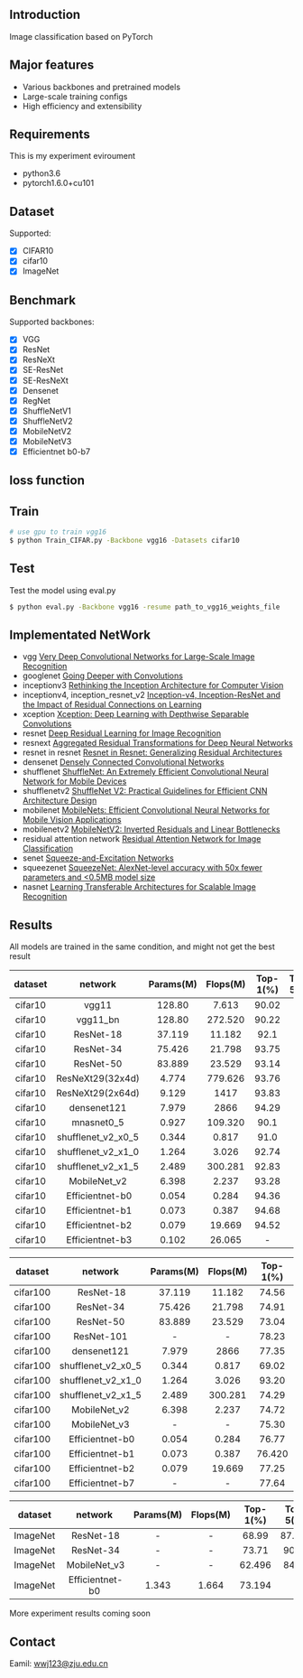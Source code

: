 ## Introduction

Image classification based on PyTorch

## Major features

- Various backbones and pretrained models
- Large-scale training configs
- High efficiency and extensibility

## Requirements

This is my experiment eviroument
- python3.6
- pytorch1.6.0+cu101

## Dataset
Supported:
- [x] CIFAR10
- [x] cifar10
- [x] ImageNet

## Benchmark 

Supported backbones:
- [x] VGG
- [x] ResNet
- [x] ResNeXt
- [x] SE-ResNet
- [x] SE-ResNeXt
- [x] Densenet
- [x] RegNet
- [x] ShuffleNetV1
- [x] ShuffleNetV2
- [x] MobileNetV2
- [x] MobileNetV3
- [x] Efficientnet b0-b7

## loss function

## Train

```bash
# use gpu to train vgg16
$ python Train_CIFAR.py -Backbone vgg16 -Datasets cifar10
```

## Test 
Test the model using eval.py
```bash
$ python eval.py -Backbone vgg16 -resume path_to_vgg16_weights_file
```
## Implementated NetWork

- vgg [Very Deep Convolutional Networks for Large-Scale Image Recognition](https://arxiv.org/abs/1409.1556v6)
- googlenet [Going Deeper with Convolutions](https://arxiv.org/abs/1409.4842v1)
- inceptionv3 [Rethinking the Inception Architecture for Computer Vision](https://arxiv.org/abs/1512.00567v3)
- inceptionv4, inception_resnet_v2 [Inception-v4, Inception-ResNet and the Impact of Residual Connections on Learning](https://arxiv.org/abs/1602.07261)
- xception [Xception: Deep Learning with Depthwise Separable Convolutions](https://arxiv.org/abs/1610.02357)
- resnet [Deep Residual Learning for Image Recognition](https://arxiv.org/abs/1512.03385v1)
- resnext [Aggregated Residual Transformations for Deep Neural Networks](https://arxiv.org/abs/1611.05431v2)
- resnet in resnet [Resnet in Resnet: Generalizing Residual Architectures](https://arxiv.org/abs/1603.08029v1)
- densenet [Densely Connected Convolutional Networks](https://arxiv.org/abs/1608.06993v5)
- shufflenet [ShuffleNet: An Extremely Efficient Convolutional Neural Network for Mobile Devices](https://arxiv.org/abs/1707.01083v2)
- shufflenetv2 [ShuffleNet V2: Practical Guidelines for Efficient CNN Architecture Design](https://arxiv.org/abs/1807.11164v1)
- mobilenet [MobileNets: Efficient Convolutional Neural Networks for Mobile Vision Applications](https://arxiv.org/abs/1704.04861)
- mobilenetv2 [MobileNetV2: Inverted Residuals and Linear Bottlenecks](https://arxiv.org/abs/1801.04381)
- residual attention network [Residual Attention Network for Image Classification](https://arxiv.org/abs/1704.06904)
- senet [Squeeze-and-Excitation Networks](https://arxiv.org/abs/1709.01507)
- squeezenet [SqueezeNet: AlexNet-level accuracy with 50x fewer parameters and <0.5MB model size](https://arxiv.org/abs/1602.07360v4)
- nasnet [Learning Transferable Architectures for Scalable Image Recognition](https://arxiv.org/abs/1707.07012v4)


## Results
All models are trained in the same condition, and might not get the best result

|dataset|network|Params(M)|Flops(M)|Top-1(%)|Top-5(%)|
|:---:|:---:|:---:|:---:|:---:|:---:|
|cifar10|vgg11|128.80|7.613|90.02|-|
|cifar10|vgg11_bn|128.80|272.520|90.22|-|
|cifar10|ResNet-18|37.119|11.182|92.1|-|
|cifar10|ResNet-34|75.426|21.798|93.75|-|
|cifar10|ResNet-50|83.889|23.529|93.14|-|
|cifar10|ResNeXt29(32x4d)|4.774|779.626|93.76|-|
|cifar10|ResNeXt29(2x64d)|9.129|1417|93.83|-|
|cifar10|densenet121|7.979|2866|94.29|-|
|cifar10|mnasnet0_5|0.927|109.320|90.1|-|
|cifar10|shufflenet_v2_x0_5|0.344|0.817|91.0|-|
|cifar10|shufflenet_v2_x1_0|1.264|3.026|92.74|-|
|cifar10|shufflenet_v2_x1_5|2.489|300.281|92.83|-|
|cifar10|MobileNet_v2|6.398|2.237|93.28|-|
|cifar10| Efficientnet-b0|0.054|0.284|94.36|-|
|cifar10| Efficientnet-b1|0.073|0.387|94.68|-|
|cifar10| Efficientnet-b2|0.079|19.669|94.52|-|
|cifar10| Efficientnet-b3|0.102|26.065|-|-|

|dataset|network|Params(M)|Flops(M)|Top-1(%)|Top-5(%)|
|:---:|:---:|:---:|:---:|:---:|:---:|
|cifar100| ResNet-18|37.119|11.182|74.56|92.45|
|cifar100|ResNet-34|75.426|21.798|74.91|92.73|
|cifar100|ResNet-50|83.889|23.529|73.04|91.48|
|cifar100|ResNet-101|-|-|78.23|93.90|
|cifar100|densenet121|7.979|2866|77.35|93.82|
|cifar100|shufflenet_v2_x0_5|0.344|0.817|69.02|90.50|
|cifar100|shufflenet_v2_x1_0|1.264|3.026|93.20|92.09|
|cifar100|shufflenet_v2_x1_5|2.489|300.281|74.29|92.53|
|cifar100|MobileNet_v2|6.398|2.237|74.72|92.60|
|cifar100|MobileNet_v3|-|-|75.30|94.12|
|cifar100| Efficientnet-b0|0.054|0.284|76.77|-|
|cifar100| Efficientnet-b1|0.073|0.387|76.420|-|
|cifar100| Efficientnet-b2|0.079|19.669|77.25|-|
|cifar100| Efficientnet-b7|-|-|77.64|93.26|

|dataset|network|Params(M)|Flops(M)|Top-1(%)|Top-5(%)|
|:---:|:---:|:---:|:---:|:---:|:---:|
|ImageNet| ResNet-18|-|-|68.99|87.604|
|ImageNet| ResNet-34|-|-|73.71|90.21|
|ImageNet| MobileNet_v3|-|-|62.496|84.68|
|ImageNet| Efficientnet-b0|1.343|1.664|73.194|-|

More experiment results coming soon

## Contact

Eamil: wwj123@zju.edu.cn
